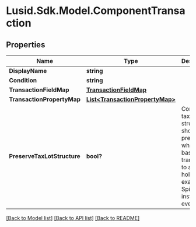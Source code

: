 # Lusid.Sdk.Model.ComponentTransaction

## Properties

Name | Type | Description | Notes
------------ | ------------- | ------------- | -------------
**DisplayName** | **string** |  | 
**Condition** | **string** |  | [optional] 
**TransactionFieldMap** | [**TransactionFieldMap**](TransactionFieldMap.md) |  | 
**TransactionPropertyMap** | [**List&lt;TransactionPropertyMap&gt;**](TransactionPropertyMap.md) |  | 
**PreserveTaxLotStructure** | **bool?** | Controls if tax lot structure should be preserved when cost base is transferred to a new holding. For example in Spin Off instrument events. | [optional] 

[[Back to Model list]](../README.md#documentation-for-models) [[Back to API list]](../README.md#documentation-for-api-endpoints) [[Back to README]](../README.md)

